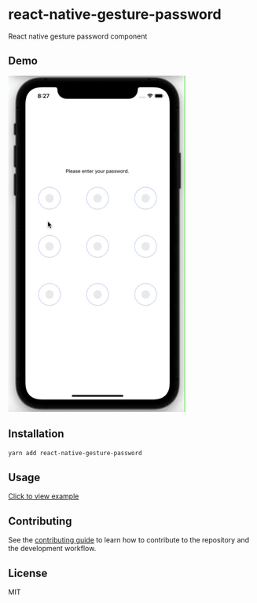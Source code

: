 # react-native-gesture-password

React native gesture password component

## Demo

<a href="https://raw.githubusercontent.com/Simoon-F/react-native-gesture-password/master/demo/demo.gif"><img src="https://raw.githubusercontent.com/Simoon-F/react-native-gesture-password/master/demo/demo.gif" width="360"></a>

## Installation

```sh
yarn add react-native-gesture-password
```

## Usage

[Click to view example](https://github.com/sj-distributor/react-native-gesture-password/blob/master/example/src/App.tsx)

## Contributing

See the [contributing guide](CONTRIBUTING.md) to learn how to contribute to the repository and the development workflow.

## License

MIT
